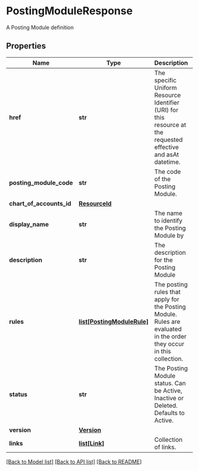 # PostingModuleResponse

A Posting Module definition

## Properties
Name | Type | Description | Notes
------------ | ------------- | ------------- | -------------
**href** | **str** | The specific Uniform Resource Identifier (URI) for this resource at the requested effective and asAt datetime. | [optional] 
**posting_module_code** | **str** | The code of the Posting Module. | 
**chart_of_accounts_id** | [**ResourceId**](ResourceId.md) |  | 
**display_name** | **str** | The name to identify the Posting Module by | 
**description** | **str** | The description for the Posting Module | [optional] 
**rules** | [**list[PostingModuleRule]**](PostingModuleRule.md) | The posting rules that apply for the Posting Module. Rules are evaluated in the order they occur in this collection. | [optional] 
**status** | **str** | The Posting Module status. Can be Active, Inactive or Deleted. Defaults to Active. | 
**version** | [**Version**](Version.md) |  | [optional] 
**links** | [**list[Link]**](Link.md) | Collection of links. | [optional] 

[[Back to Model list]](../README.md#documentation-for-models) [[Back to API list]](../README.md#documentation-for-api-endpoints) [[Back to README]](../README.md)


